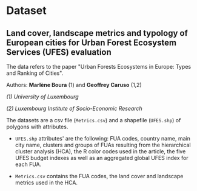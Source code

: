 # Dataset

## Land cover, landscape metrics and typology of European cities for Urban Forest Ecosystem Services (UFES) evaluation

The data refers to the paper "Urban Forests Ecosystems in Europe: Types and Ranking of Cities".

Authors: **Marlène Boura** (1) and **Geoffrey Caruso** (1,2)

*(1) University of Luxembourg*

*(2) Luxembourg Institute of Socio-Economic Research*




The datasets are a csv file (`Metrics.csv`) and a shapefile (`UFES.shp`) of polygons with attributes.

- `UFES.shp` attributes' are the following: FUA codes, country name, main city name, clusters and groups of FUAs resulting from the hierarchical cluster analysis (HCA), the R color codes used in the article, the five UFES budget indexes as well as an aggregated global UFES index for each FUA.

- `Metrics.csv` contains the FUA codes, the land cover and landscape metrics used in the HCA.

